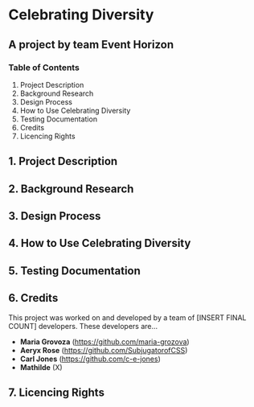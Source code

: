 # Celebrating Diversity
## A project by team Event Horizon

### Table of Contents
1. Project Description
2. Background Research
3. Design Process
4. How to Use Celebrating Diversity
5. Testing Documentation
6. Credits
7. Licencing Rights



##  1. Project Description
##  2. Background Research
##  3. Design Process
##  4. How to Use Celebrating Diversity
##  5. Testing Documentation
## 6. Credits

This project was worked on and developed by a team of [INSERT FINAL COUNT] developers. 
These developers are... 
- **Maria Grovoza** (https://github.com/maria-grozova)
- **Aeryx Rose** (https://github.com/SubjugatorofCSS)
- **Carl Jones** (https://github.com/c-e-jones)
- **Mathilde** (X)
##  7. Licencing Rights
